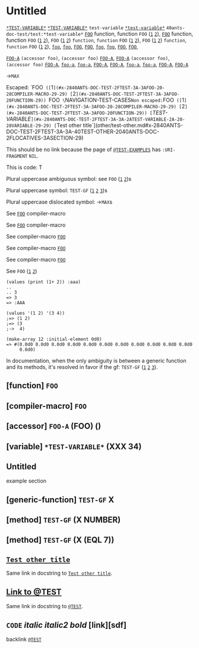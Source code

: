 <a id="x-2840ANTS-DOC-TEST-2FTEST-3A-3A-40TEST-2040ANTS-DOC-2FLOCATIVES-3ASECTION-29"></a>

# Untitled

[`*TEST-VARIABLE*`](#x-2840ANTS-DOC-TEST-2FTEST-3A-3A-2ATEST-VARIABLE-2A-20-28VARIABLE-29-29)
[`*TEST-VARIABLE*`](#x-2840ANTS-DOC-TEST-2FTEST-3A-3A-2ATEST-VARIABLE-2A-20-28VARIABLE-29-29)
`test-variable`
[`*test-variable*`](#x-2840ANTS-DOC-TEST-2FTEST-3A-3A-2ATEST-VARIABLE-2A-20-28VARIABLE-29-29)
`40ants-doc-test/test:*test-variable*`
[`FOO`](#x-2840ANTS-DOC-TEST-2FTEST-3A-3AFOO-20FUNCTION-29) function, function `FOO` ([`1`](#x-2840ANTS-DOC-TEST-2FTEST-3A-3AFOO-20-28COMPILER-MACRO-29-29) [`2`](#x-2840ANTS-DOC-TEST-2FTEST-3A-3AFOO-20FUNCTION-29)),
[`FOO`](#x-2840ANTS-DOC-TEST-2FTEST-3A-3AFOO-20FUNCTION-29) function, function `FOO` ([`1`](#x-2840ANTS-DOC-TEST-2FTEST-3A-3AFOO-20-28COMPILER-MACRO-29-29) [`2`](#x-2840ANTS-DOC-TEST-2FTEST-3A-3AFOO-20FUNCTION-29)),
`FOO` ([`1`](#x-2840ANTS-DOC-TEST-2FTEST-3A-3AFOO-20-28COMPILER-MACRO-29-29) [`2`](#x-2840ANTS-DOC-TEST-2FTEST-3A-3AFOO-20FUNCTION-29)) `function`, `function` `FOO` ([`1`](#x-2840ANTS-DOC-TEST-2FTEST-3A-3AFOO-20-28COMPILER-MACRO-29-29) [`2`](#x-2840ANTS-DOC-TEST-2FTEST-3A-3AFOO-20FUNCTION-29)),
`FOO` ([`1`](#x-2840ANTS-DOC-TEST-2FTEST-3A-3AFOO-20-28COMPILER-MACRO-29-29) [`2`](#x-2840ANTS-DOC-TEST-2FTEST-3A-3AFOO-20FUNCTION-29)) `function`, `function` `FOO` ([`1`](#x-2840ANTS-DOC-TEST-2FTEST-3A-3AFOO-20-28COMPILER-MACRO-29-29) [`2`](#x-2840ANTS-DOC-TEST-2FTEST-3A-3AFOO-20FUNCTION-29)),
[`foo`](#x-2840ANTS-DOC-TEST-2FTEST-3A-3AFOO-20FUNCTION-29),
[`foo`](#x-2840ANTS-DOC-TEST-2FTEST-3A-3AFOO-20FUNCTION-29),
[`FOO`](#x-2840ANTS-DOC-TEST-2FTEST-3A-3AFOO-20FUNCTION-29),
[`FOO`](#x-2840ANTS-DOC-TEST-2FTEST-3A-3AFOO-20FUNCTION-29),
[`foo`](#x-2840ANTS-DOC-TEST-2FTEST-3A-3AFOO-20FUNCTION-29),
[`foo`](#x-2840ANTS-DOC-TEST-2FTEST-3A-3AFOO-20FUNCTION-29),
[`FOO`](#x-2840ANTS-DOC-TEST-2FTEST-3A-3AFOO-20FUNCTION-29),
[`FOO`](#x-2840ANTS-DOC-TEST-2FTEST-3A-3AFOO-20FUNCTION-29),

[`FOO-A`](#x-2840ANTS-DOC-TEST-2FTEST-3A-3AFOO-A-20-2840ANTS-DOC-2FLOCATIVES-3AACCESSOR-2040ANTS-DOC-TEST-2FTEST-3A-3AFOO-29-29) `(accessor foo)`, `(accessor foo)` [`FOO-A`](#x-2840ANTS-DOC-TEST-2FTEST-3A-3AFOO-A-20-2840ANTS-DOC-2FLOCATIVES-3AACCESSOR-2040ANTS-DOC-TEST-2FTEST-3A-3AFOO-29-29),
[`FOO-A`](#x-2840ANTS-DOC-TEST-2FTEST-3A-3AFOO-A-20-2840ANTS-DOC-2FLOCATIVES-3AACCESSOR-2040ANTS-DOC-TEST-2FTEST-3A-3AFOO-29-29) `(accessor foo)`, `(accessor foo)` [`FOO-A`](#x-2840ANTS-DOC-TEST-2FTEST-3A-3AFOO-A-20-2840ANTS-DOC-2FLOCATIVES-3AACCESSOR-2040ANTS-DOC-TEST-2FTEST-3A-3AFOO-29-29),
[`foo-a`](#x-2840ANTS-DOC-TEST-2FTEST-3A-3AFOO-A-20-2840ANTS-DOC-2FLOCATIVES-3AACCESSOR-2040ANTS-DOC-TEST-2FTEST-3A-3AFOO-29-29),
[`foo-a`](#x-2840ANTS-DOC-TEST-2FTEST-3A-3AFOO-A-20-2840ANTS-DOC-2FLOCATIVES-3AACCESSOR-2040ANTS-DOC-TEST-2FTEST-3A-3AFOO-29-29),
[`FOO-A`](#x-2840ANTS-DOC-TEST-2FTEST-3A-3AFOO-A-20-2840ANTS-DOC-2FLOCATIVES-3AACCESSOR-2040ANTS-DOC-TEST-2FTEST-3A-3AFOO-29-29),
[`FOO-A`](#x-2840ANTS-DOC-TEST-2FTEST-3A-3AFOO-A-20-2840ANTS-DOC-2FLOCATIVES-3AACCESSOR-2040ANTS-DOC-TEST-2FTEST-3A-3AFOO-29-29),
[`foo-a`](#x-2840ANTS-DOC-TEST-2FTEST-3A-3AFOO-A-20-2840ANTS-DOC-2FLOCATIVES-3AACCESSOR-2040ANTS-DOC-TEST-2FTEST-3A-3AFOO-29-29),
[`foo-a`](#x-2840ANTS-DOC-TEST-2FTEST-3A-3AFOO-A-20-2840ANTS-DOC-2FLOCATIVES-3AACCESSOR-2040ANTS-DOC-TEST-2FTEST-3A-3AFOO-29-29),
[`FOO-A`](#x-2840ANTS-DOC-TEST-2FTEST-3A-3AFOO-A-20-2840ANTS-DOC-2FLOCATIVES-3AACCESSOR-2040ANTS-DOC-TEST-2FTEST-3A-3AFOO-29-29),
[`FOO-A`](#x-2840ANTS-DOC-TEST-2FTEST-3A-3AFOO-A-20-2840ANTS-DOC-2FLOCATIVES-3AACCESSOR-2040ANTS-DOC-TEST-2FTEST-3A-3AFOO-29-29)

->`MAX`

Escaped: \`FOO` ([`1`](#x-2840ANTS-DOC-TEST-2FTEST-3A-3AFOO-20-28COMPILER-MACRO-29-29) [`2`](#x-2840ANTS-DOC-TEST-2FTEST-3A-3AFOO-20FUNCTION-29)) `FOO` \`NAVIGATION-TEST-CASES`
Non escaped: `FOO` ([`1`](#x-2840ANTS-DOC-TEST-2FTEST-3A-3AFOO-20-28COMPILER-MACRO-29-29) [`2`](#x-2840ANTS-DOC-TEST-2FTEST-3A-3AFOO-20FUNCTION-29)) [`*TEST-VARIABLE*`](#x-2840ANTS-DOC-TEST-2FTEST-3A-3A-2ATEST-VARIABLE-2A-20-28VARIABLE-29-29)
[`Test other title`](other/test-other.md#x-2840ANTS-DOC-TEST-2FTEST-3A-3A-40TEST-OTHER-2040ANTS-DOC-2FLOCATIVES-3ASECTION-29)

This should be no link because the page of [`@TEST-EXAMPLES`](#x-2840ANTS-DOC-TEST-2FTEST-3A-3A-40TEST-EXAMPLES-2040ANTS-DOC-2FLOCATIVES-3ASECTION-29)
has `:URI-FRAGMENT` `NIL`.

This is code: T

Plural uppercase ambiguous symbol: see `FOO` ([`1`](#x-2840ANTS-DOC-TEST-2FTEST-3A-3AFOO-20-28COMPILER-MACRO-29-29) [`2`](#x-2840ANTS-DOC-TEST-2FTEST-3A-3AFOO-20FUNCTION-29))s

Plural uppercase symbol: `TEST-GF` ([`1`](#x-2840ANTS-DOC-TEST-2FTEST-3A-3ATEST-GF-20-28METHOD-20NIL-20-28-28EQL-207-29-29-29-29) [`2`](#x-2840ANTS-DOC-TEST-2FTEST-3A-3ATEST-GF-20-28METHOD-20NIL-20-28NUMBER-29-29-29) [`3`](#x-2840ANTS-DOC-TEST-2FTEST-3A-3ATEST-GF-20GENERIC-FUNCTION-29))s

Plural uppercase dislocated symbol: ->`MAX`s

See
[`FOO`](#x-2840ANTS-DOC-TEST-2FTEST-3A-3AFOO-20-28COMPILER-MACRO-29-29) compiler-macro

See [`FOO`](#x-2840ANTS-DOC-TEST-2FTEST-3A-3AFOO-20-28COMPILER-MACRO-29-29)
compiler-macro

See
compiler-macro [`FOO`](#x-2840ANTS-DOC-TEST-2FTEST-3A-3AFOO-20-28COMPILER-MACRO-29-29)

See compiler-macro
[`FOO`](#x-2840ANTS-DOC-TEST-2FTEST-3A-3AFOO-20-28COMPILER-MACRO-29-29)

See
compiler-macro 
[`FOO`](#x-2840ANTS-DOC-TEST-2FTEST-3A-3AFOO-20-28COMPILER-MACRO-29-29)

See
`FOO` ([`1`](#x-2840ANTS-DOC-TEST-2FTEST-3A-3AFOO-20-28COMPILER-MACRO-29-29) [`2`](#x-2840ANTS-DOC-TEST-2FTEST-3A-3AFOO-20FUNCTION-29))

```cl-transcript
(values (print (1+ 2)) :aaa)
..
.. 3 
=> 3
=> :AAA
```
```cl-transcript
(values '(1 2) '(3 4))
;=> (1 2)
;=> (3
;->  4)
```
```cl-transcript
(make-array 12 :initial-element 0d0)
=> #(0.0d0 0.0d0 0.0d0 0.0d0 0.0d0 0.0d0 0.0d0 0.0d0 0.0d0 0.0d0 0.0d0
     0.0d0)
```
In documentation, when the only ambiguity is between a generic
function and its methods, it's resolved in favor if the gf:
`TEST-GF` ([`1`](#x-2840ANTS-DOC-TEST-2FTEST-3A-3ATEST-GF-20-28METHOD-20NIL-20-28-28EQL-207-29-29-29-29) [`2`](#x-2840ANTS-DOC-TEST-2FTEST-3A-3ATEST-GF-20-28METHOD-20NIL-20-28NUMBER-29-29-29) [`3`](#x-2840ANTS-DOC-TEST-2FTEST-3A-3ATEST-GF-20GENERIC-FUNCTION-29)).

<a id="x-2840ANTS-DOC-TEST-2FTEST-3A-3AFOO-20FUNCTION-29"></a>

## [function] `FOO`

<a id="x-2840ANTS-DOC-TEST-2FTEST-3A-3AFOO-20-28COMPILER-MACRO-29-29"></a>

## [compiler-macro] `FOO`

<a id="x-2840ANTS-DOC-TEST-2FTEST-3A-3AFOO-A-20-2840ANTS-DOC-2FLOCATIVES-3AACCESSOR-2040ANTS-DOC-TEST-2FTEST-3A-3AFOO-29-29"></a>

## [accessor] `FOO-A` (FOO) ()

<a id="x-2840ANTS-DOC-TEST-2FTEST-3A-3A-2ATEST-VARIABLE-2A-20-28VARIABLE-29-29"></a>

## [variable] `*TEST-VARIABLE*` (XXX 34)

<a id="x-2840ANTS-DOC-TEST-2FTEST-3A-3A-40TEST-EXAMPLES-2040ANTS-DOC-2FLOCATIVES-3ASECTION-29"></a>

## Untitled

example section

<a id="x-2840ANTS-DOC-TEST-2FTEST-3A-3ATEST-GF-20GENERIC-FUNCTION-29"></a>

## [generic-function] `TEST-GF` X

<a id="x-2840ANTS-DOC-TEST-2FTEST-3A-3ATEST-GF-20-28METHOD-20NIL-20-28NUMBER-29-29-29"></a>

## [method] `TEST-GF` (X NUMBER)

<a id="x-2840ANTS-DOC-TEST-2FTEST-3A-3ATEST-GF-20-28METHOD-20NIL-20-28-28EQL-207-29-29-29-29"></a>

## [method] `TEST-GF` (X (EQL 7))

<a id="x-2840ANTS-DOC-TEST-2FTEST-3A-3A-40TEST-SECTION-WITH-LINK-TO-OTHER-PAGE-IN-TITLE-2040ANTS-DOC-2FLOCATIVES-3ASECTION-29"></a>

## [`Test other title`](other/test-other.md#x-2840ANTS-DOC-TEST-2FTEST-3A-3A-40TEST-OTHER-2040ANTS-DOC-2FLOCATIVES-3ASECTION-29)

Same link in docstring to [`Test other title`](other/test-other.md#x-2840ANTS-DOC-TEST-2FTEST-3A-3A-40TEST-OTHER-2040ANTS-DOC-2FLOCATIVES-3ASECTION-29).

<a id="x-2840ANTS-DOC-TEST-2FTEST-3A-3A-40TEST-SECTION-WITH-LINK-TO-SAME-PAGE-IN-TITLE-2040ANTS-DOC-2FLOCATIVES-3ASECTION-29"></a>

## [Link to @TEST](#x-2840ANTS-DOC-TEST-2FTEST-3A-3A-40TEST-2040ANTS-DOC-2FLOCATIVES-3ASECTION-29)

Same link in docstring to [`@TEST`](#x-2840ANTS-DOC-TEST-2FTEST-3A-3A-40TEST-2040ANTS-DOC-2FLOCATIVES-3ASECTION-29).

<a id="x-2840ANTS-DOC-TEST-2FTEST-3A-3A-40TEST-TRICKY-TITLE-2040ANTS-DOC-2FLOCATIVES-3ASECTION-29"></a>

## `CODE` *italic* _italic2_ *bold* [link][sdf] <thing>

backlink [`@TEST`](#x-2840ANTS-DOC-TEST-2FTEST-3A-3A-40TEST-2040ANTS-DOC-2FLOCATIVES-3ASECTION-29)


